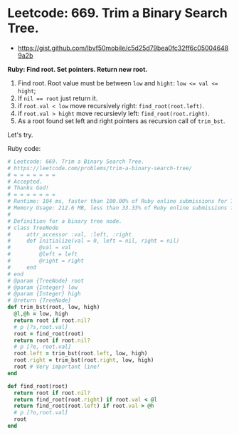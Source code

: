 # Leetcode: 669. Trim a Binary Search Tree.

- https://gist.github.com/lbvf50mobile/c5d25d79bea0fc32ff6c050046489a2b
 
**Ruby: Find root. Set pointers. Return new root.**

1. Find root. Root value must be between `low` and `hight`: `low <= val <= hight`;
2. If `nil == root` just return it.
3. if `root.val < low` move recursively right: `find_root(root.left)`.
4. if `root.val > hight` move recursievly left: `find_root(root.right)`.
5. As a root found set left and right pointers as recursion call of `trim_bst`. 

Let's try.

Ruby code:
```Ruby
# Leetcode: 669. Trim a Binary Search Tree.
# https://leetcode.com/problems/trim-a-binary-search-tree/
# = = = = = = =
# Accepted.
# Thanks God!
# = = = = = = =
# Runtime: 104 ms, faster than 100.00% of Ruby online submissions for Trim a Binary Search Tree.
# Memory Usage: 212.6 MB, less than 33.33% of Ruby online submissions for Trim a Binary Search Tree.
#
# Definition for a binary tree node.
# class TreeNode
#     attr_accessor :val, :left, :right
#     def initialize(val = 0, left = nil, right = nil)
#         @val = val
#         @left = left
#         @right = right
#     end
# end
# @param {TreeNode} root
# @param {Integer} low
# @param {Integer} high
# @return {TreeNode}
def trim_bst(root, low, high)
  @l,@h = low, high
  return root if root.nil?
  # p [?s,root.val]
  root = find_root(root)
  return root if root.nil?
  # p [?e, root.val]
  root.left = trim_bst(root.left, low, high)
  root.right = trim_bst(root.right, low, high)
  root # Very important line!
end

def find_root(root)
  return root if root.nil?
  return find_root(root.right) if root.val < @l
  return find_root(root.left) if root.val > @h
  # p [?o,root.val]
  root
end
```
